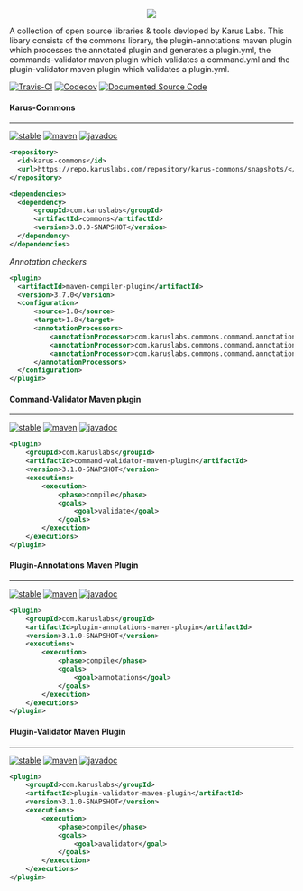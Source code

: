 <p align = "center">
  <img src = "https://i.imgur.com/TA6hOBq.png">
</p>


A collection of open source libraries & tools devloped by Karus Labs. This libary consists of the commons library, the plugin-annotations maven plugin which processes the annotated plugin and generates a plugin.yml, the commands-validator maven plugin which validates a command.yml and the plugin-validator maven plugin which validates a plugin.yml.

[![Travis-CI](https://travis-ci.org/Pante/Karus-Commons.svg?branch=master)](https://travis-ci.org/Pante/Karus-Commons)
[![Codecov](https://codecov.io/gh/Pante/Karus-Commons/branch/master/graph/badge.svg)](https://codecov.io/gh/Pante/Karus-Commons)
[![Documented Source Code](https://img.shields.io/badge/documented-source-brightgreen.svg)](https://github.com/Pante/Karus-Commons/tree/Documentation)

#### Karus-Commons
***
[![stable](https://img.shields.io/badge/stable-3.1.0--SNAPSHOT-blue.svg)](https://repo.karuslabs.com/#browse/browse/components:karus-commons:e67efc5804a3cb7a88b3526c0bd0b389)
[![maven](https://img.shields.io/maven-metadata/v/https/repo.karuslabs.com/repository/karus-commons/snapshots/com/karuslabs/commons/maven-metadata.xml.svg)](https://repo.karuslabs.com/#browse/browse/components:karus-commons)
[![javadoc](https://img.shields.io/badge/javadoc-3.1.0--SNAPSHOT-brightgreen.svg)](https://repo.karuslabs.com/repository/karus-commons-project/3.1.0-SNAPSHOT/commons/apidocs/overview-summary.html)
```XML
<repository>
  <id>karus-commons</id>
  <url>https://repo.karuslabs.com/repository/karus-commons/snapshots/</url>
</repository>

<dependencies>
  <dependency>
      <groupId>com.karuslabs</groupId>
      <artifactId>commons</artifactId>
      <version>3.0.0-SNAPSHOT</version>
  </dependency>
</dependencies>
```

_Annotation checkers_
```XML
<plugin>
  <artifactId>maven-compiler-plugin</artifactId>
  <version>3.7.0</version>
  <configuration>
      <source>1.8</source>
      <target>1.8</target>
      <annotationProcessors>
          <annotationProcessor>com.karuslabs.commons.command.annotation.checkers.CommandChecker</annotationProcessor>
          <annotationProcessor>com.karuslabs.commons.command.annotation.checkers.CompletionChecker</annotationProcessor>
          <annotationProcessor>com.karuslabs.commons.command.annotation.checkers.NamespaceChecker</annotationProcessor>
      </annotationProcessors>
  </configuration>
</plugin>
```

#### Command-Validator Maven plugin
***
[![stable](https://img.shields.io/badge/stable-3.1.0--SNAPSHOT-blue.svg)](https://repo.karuslabs.com/#browse/browse/components:karus-commons:e67efc5804a3cb7a8fbfc620d67748ba)
[![maven](https://img.shields.io/maven-metadata/v/https/repo.karuslabs.com/repository/karus-commons/snapshots/com/karuslabs/command-validator-maven-plugin/maven-metadata.xml.svg)](https://repo.karuslabs.com/#browse/browse/components:karus-commons:e67efc5804a3cb7a8fbfc620d67748ba)
[![javadoc](https://img.shields.io/badge/javadoc-3.1.0--SNAPSHOT-brightgreen.svg)](https://repo.karuslabs.com/repository/karus-commons-project/3.1.0-SNAPSHOT/command-validator-maven-plugin/apidocs/index.html)
```XML
<plugin>
    <groupId>com.karuslabs</groupId>
    <artifactId>command-validator-maven-plugin</artifactId>
    <version>3.1.0-SNAPSHOT</version>
    <executions>
        <execution>
            <phase>compile</phase>
            <goals>
                <goal>validate</goal>
            </goals>
        </execution>
    </executions>
</plugin>
```

#### Plugin-Annotations Maven Plugin
***
[![stable](https://img.shields.io/badge/stable-3.1.0--SNAPSHOT-blue.svg)](https://repo.karuslabs.com/#browse/browse/components:karus-commons:e67efc5804a3cb7a09d32eb722a260d7)
[![maven](https://img.shields.io/maven-metadata/v/https/repo.karuslabs.com/repository/karus-commons/snapshots/com/karuslabs/plugin-annotations-maven-plugin/maven-metadata.xml.svg)](https://repo.karuslabs.com/#browse/browse/components:karus-commons:e67efc5804a3cb7a09d32eb722a260d7)
[![javadoc](https://img.shields.io/badge/javadoc-3.1.0--SNAPSHOT-brightgreen.svg)](https://repo.karuslabs.com/repository/karus-commons-project/3.1.0-SNAPSHOT/plugin-annotations-maven-plugin/apidocs/index.html)
```XML
<plugin>
    <groupId>com.karuslabs</groupId>
    <artifactId>plugin-annotations-maven-plugin</artifactId>
    <version>3.1.0-SNAPSHOT</version>
    <executions>
        <execution>
            <phase>compile</phase>
            <goals>
                <goal>annotations</goal>
            </goals>
        </execution>
    </executions>
</plugin>
```

#### Plugin-Validator Maven Plugin
***
[![stable](https://img.shields.io/badge/stable-3.1.0--SNAPSHOT-blue.svg)](https://repo.karuslabs.com/#browse/browse/components:karus-commons:e67efc5804a3cb7a08e3f8d17d1d753f)
[![maven](https://img.shields.io/maven-metadata/v/https/repo.karuslabs.com/repository/karus-commons/snapshots/com/karuslabs/plugin-validator-maven-plugin/maven-metadata.xml.svg)](https://repo.karuslabs.com/#browse/browse/components:karus-commons:e67efc5804a3cb7a08e3f8d17d1d753f)
[![javadoc](https://img.shields.io/badge/javadoc-3.1.0--SNAPSHOT-brightgreen.svg)](https://repo.karuslabs.com/repository/karus-commons-project/3.1.0-SNAPSHOT/plugin-validator-maven-plugin/apidocs/index.html)
```XML
<plugin>
    <groupId>com.karuslabs</groupId>
    <artifactId>plugin-validator-maven-plugin</artifactId>
    <version>3.1.0-SNAPSHOT</version>
    <executions>
        <execution>
            <phase>compile</phase>
            <goals>
                <goal>avalidator</goal>
            </goals>
        </execution>
    </executions>
</plugin>
```
